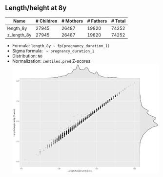 ## Length/height at 8y

| Name | # Children | # Mothers | # Fathers | # Total |
| ---- | ---------- | --------- | --------- | ------- |
| length_8y | 27945 | 26487 | 19820 | 74252 |
| z_length_8y | 27945 | 26487 | 19820 | 74252 |

- Formula: `length_8y ~ fp(pregnancy_duration_1)`
- Sigma formula: ` ~ pregnancy_duration_1`
- Distribution: `NO`
- Normalization: `centiles.pred` Z-scores
![](plots/z_length_8y_vs_length_8y_child.png)


